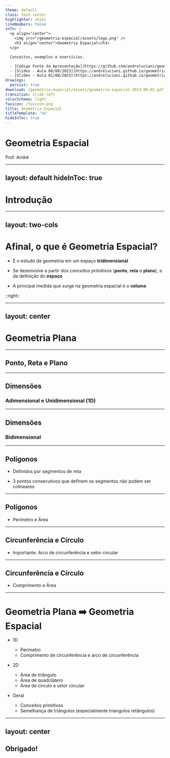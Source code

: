 ```yaml
---
theme: default
class: text-center
highlighter: shiki
lineNumbers: false
info: |
  <p align="center">
    <img src="/geometria-espacial/assets/logo.png" />
    <h3 align="center">Geometria Espacial</h3>
  </p>

  Conceitos, exemplos e exercícios.

  - [Código Fonte da Apresentação](https://github.com/andreluciani/geometria-espacial)
  - [Slides - Aula 08/08/2023](https://andreluciani.github.io/geometria-espacial/assets/geometria-espacial-2023-08-08.pdf)
  - [Slides - Aula 01/08/2023](https://andreluciani.github.io/geometria-espacial/assets/geometria-espacial-2023-08-01.pdf)
drawings:
  persist: true
download: /geometria-espacial/assets/geometria-espacial-2023-08-01.pdf
transition: slide-left
colorSchema: light
favicon: /favicon.png
title: Geometria Espacial
titleTemplate: '%s'
hideInToc: true
---
```


<DrauuConfig/>
<Logo />

# Geometria Espacial

Prof. André

<div class="abs-br m-6 flex gap-2">
  <a href="https://github.com/andreluciani/geometria-espacial" target="_blank" alt="Código Fonte (GitHub)"
    class="text-xl slidev-icon-btn opacity-50 !border-none !hover:text-white">
    <carbon-logo-github />
  </a>
  <a href="https://andreluciani.github.io/geometria-espacial/" target="_blank" alt="GitHub"
    class="text-xl slidev-icon-btn opacity-50 !border-none !hover:text-white">
    <octicon-link-16 />
  </a>
  <a href="/geometria-espacial/assets/geometria-espacial-2023-08-01.pdf" target="_blank" alt="PDF"
    class="text-xl slidev-icon-btn opacity-50 !border-none !hover:text-white">
    <fa6-solid:file-pdf />
  </a>
</div>

---
layout: default
hideInToc: true
---

# Introdução

<Toc maxDepth="1"></Toc>

---
layout: two-cols
---

# Afinal, o que é **Geometria Espacial**?

<v-clicks>

- É o estudo da geometria em um espaço **tridimensional**

- Se desenvolve a partir dos _conceitos primitivos_ (**ponto**, **reta** e **plano**), e da definição do **espaço**

- A principal medida que surge na geometria espacial é o **volume**

</v-clicks>

::right::

<Solids />

---
layout: center
---

# Geometria Plana

<PlaneGeometry />

---

## Ponto, Reta e Plano

<PointLinePlane />

---

## Dimensões

### Adimensional e Unidimensional (1D)

---

## Dimensões

### Bidimensional

---

## Polígonos

<v-clicks>

- Definidos por segmentos de reta

- 3 pontos consecutivos que definem os segmentos não podem ser colineares

</v-clicks>

---

## Polígonos

- Perímetro e Área

---

## Circunferência e Círculo

- Importante: Arco de circunferência e setor circular

---

## Circunferência e Círculo

- Comprimento e Área

---

# Geometria Plana ➡️ Geometria Espacial

<v-clicks>

- 1D
    - Perímetro
    - Comprimento de circunferência e arco de circunferência

- 2D
    - Área de triângulo
    - Área de quadrilátero
    - Área de círculo e setor circular

- Geral
    - Conceitos primitivos
    - Semelhança de triângulos (especialmente triangulos retângulos)

</v-clicks>

---
layout: center
---

## Obrigado!
